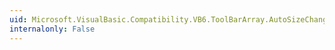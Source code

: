 ```yaml
---
uid: Microsoft.VisualBasic.Compatibility.VB6.ToolBarArray.AutoSizeChanged
internalonly: False
---
```

